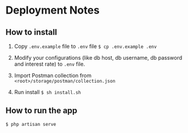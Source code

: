 # Deployment Notes

## How to install

1. Copy `.env.example` file to `.env` file `$ cp .env.example .env`

2. Modify your configurations (like db host, db username, db password and interest rate) to `.env` file.

3. Import Postman collection from `<root>/storage/postman/collection.json`

4. Run install `$ sh install.sh`

## How to run the app

`$ php artisan serve`
